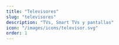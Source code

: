 ```yaml
---
title: "Televisores"
slug: "televisores"
description: "TVs, Smart TVs y pantallas"
icon: "/images/icons/televisor.svg"
order: 1
---
```

